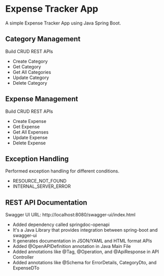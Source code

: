 # Expense Tracker App
A simple Expense Tracker App using Java Spring Boot.

## Category Management

Build CRUD REST APIs

- Create Category
- Get Category
- Get All Categories
- Update Category
- Delete Category

## Expense Management

Build CRUD REST APIs

- Create Expense
- Get Expense
- Get All Expenses
- Update Expense
- Delete Expense

## Exception Handling

Performed exception handling for different conditions.

- RESOURCE_NOT_FOUND
- INTERNAL_SERVER_ERROR

## REST API Documentation

Swagger UI URL: http://localhost:8080/swagger-ui/index.html

- Added dependency called springdoc-openapi
- It's a Java Library that provides integration between spring-boot and swagger-ui
- It generates documentation in JSON/YAML and HTML format APIs 
- Added @OpenAPIDefinition annotation in Java Main File
- Added annotations like @Tag, @Operation, and @ApiResponse in API Controller
- Added annotations like @Schema for ErrorDetails, CategoryDto, and ExpenseDTo

